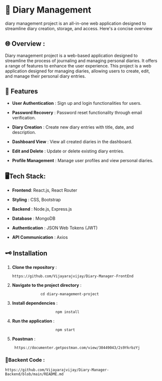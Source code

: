 
# 📙 Diary Management 


diary management project is an all-in-one web application designed to streamline diary creation, storage, and access. Here's a concise overview


## 🌐 Overview :


Diary management project is a web-based application designed to streamline the process of journaling and managing personal diaries. It offers a range of features to enhance the user experience. This project is a web application designed for managing diaries, allowing users to create, edit, and manage their personal diary entries.
## 🎯 Features

* __User Authentication__ : Sign up and login functionalities for users.
  
* __Password Recovery__ : 
       Password reset functionality through email verification.

* __Diary Creation__ : Create new diary entries with title, date, and description.
* __Dashboard View__ : View all created diaries in the dashboard.
* __Edit and Delete__ : Update or delete existing diary entries.
* __Profile Management__ : Manage user profiles and view personal diaries.

##  🖥️Tech Stack:

* __Frontend__: React.js, React Router
  
* __Styling__ : CSS, Bootstrap
* __Backend__ : Node.js, Express.js
* __Database__ : MongoDB
* __Authentication__ : JSON Web Tokens (JWT)
* __API Communication__ : Axios

## 🗝️ Installation

1. __Clone the repository__ :

       https://github.com/Vijayarajvijay/Diary-Manager-FrontEnd

2. __Navigate to the project directory__ :
              
                    cd diary-management-project
   
3. __Install dependencies__ : 

                           npm install

4. __Run the application__ :

                           npm start

5. __Poastman__ :

        https://documenter.getpostman.com/view/30449043/2s9YkrbzYj

 ### 📝__Backent Code__  :
    https://github.com/Vijayarajvijay/Diary-Manager-Backend/blob/main/README.md
 
